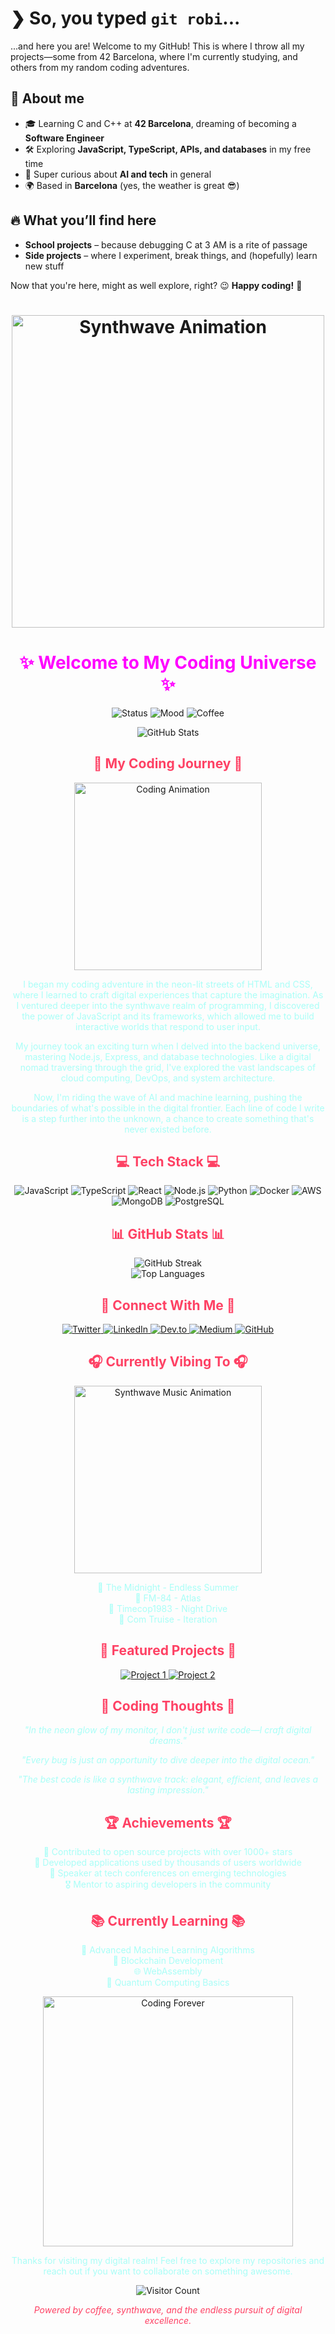# ❯ So, you typed `git robi`... 

...and here you are!
Welcome to my GitHub! This is where I throw all my projects—some from 42 Barcelona, where I'm currently studying, and others from my random coding adventures.

## 🌱 About me  
- 🎓 Learning C and C++ at **42 Barcelona**, dreaming of becoming a **Software Engineer**  
- 🛠️ Exploring **JavaScript, TypeScript, APIs, and databases** in my free time  
- 🤖 Super curious about **AI and tech** in general  
- 🌍 Based in **Barcelona** (yes, the weather is great 😎)  

## 🔥 What you’ll find here  
- **School projects** – because debugging C at 3 AM is a rite of passage  
- **Side projects** – where I experiment, break things, and (hopefully) learn new stuff  

Now that you're here, might as well explore, right? 😉 **Happy coding!** 🚀



<h1 align="center">
  <img src="https://media.giphy.com/media/13HgwGsXF0aiGY/giphy.gif" width="500" alt="Synthwave Animation">
</h1>

<h1 align="center" style="color:#ff00ff;font-weight:bold;">✨ Welcome to My Coding Universe ✨</h1>

<p align="center">
  <img src="https://img.shields.io/badge/Status-Coding%20in%20Neon-ff00ff?style=for-the-badge&logo=statuspage&logoColor=white" alt="Status">
  <img src="https://img.shields.io/badge/Mood-Synthwave%20Vibes-fe4164?style=for-the-badge&logo=applemusic&logoColor=white" alt="Mood">
  <img src="https://img.shields.io/badge/Coffee-Needed-ff9e64?style=for-the-badge&logo=buymeacoffee&logoColor=white" alt="Coffee">
</p>

<div align="center">
  <img src="https://github-readme-stats.vercel.app/api?username=yourusername&show_icons=true&theme=radical&bg_color=141321&title_color=fe428e&text_color=a9fef7&icon_color=f8d847&border_color=fe428e" alt="GitHub Stats">
</div>

<h2 align="center" style="color:#fe4164;font-weight:bold;">🚀 My Coding Journey 🚀</h2>

<p align="center">
  <img src="https://media.giphy.com/media/l3vRmVMmxDjkFQjp6/giphy.gif" width="300" alt="Coding Animation">
</p>

<p align="center" style="color:#a9fef7;">
  I began my coding adventure in the neon-lit streets of HTML and CSS, where I learned to craft digital experiences that capture the imagination. As I ventured deeper into the synthwave realm of programming, I discovered the power of JavaScript and its frameworks, which allowed me to build interactive worlds that respond to user input.
</p>

<p align="center" style="color:#a9fef7;">
  My journey took an exciting turn when I delved into the backend universe, mastering Node.js, Express, and database technologies. Like a digital nomad traversing through the grid, I've explored the vast landscapes of cloud computing, DevOps, and system architecture.
</p>

<p align="center" style="color:#a9fef7;">
  Now, I'm riding the wave of AI and machine learning, pushing the boundaries of what's possible in the digital frontier. Each line of code I write is a step further into the unknown, a chance to create something that's never existed before.
</p>

<h2 align="center" style="color:#fe4164;font-weight:bold;">💻 Tech Stack 💻</h2>

<p align="center">
  <img src="https://img.shields.io/badge/JavaScript-F7DF1E?style=for-the-badge&logo=javascript&logoColor=black" alt="JavaScript">
  <img src="https://img.shields.io/badge/TypeScript-3178C6?style=for-the-badge&logo=typescript&logoColor=white" alt="TypeScript">
  <img src="https://img.shields.io/badge/React-61DAFB?style=for-the-badge&logo=react&logoColor=black" alt="React">
  <img src="https://img.shields.io/badge/Node.js-339933?style=for-the-badge&logo=nodedotjs&logoColor=white" alt="Node.js">
  <img src="https://img.shields.io/badge/Python-3776AB?style=for-the-badge&logo=python&logoColor=white" alt="Python">
  <img src="https://img.shields.io/badge/Docker-2496ED?style=for-the-badge&logo=docker&logoColor=white" alt="Docker">
  <img src="https://img.shields.io/badge/AWS-232F3E?style=for-the-badge&logo=amazonaws&logoColor=white" alt="AWS">
  <img src="https://img.shields.io/badge/MongoDB-47A248?style=for-the-badge&logo=mongodb&logoColor=white" alt="MongoDB">
  <img src="https://img.shields.io/badge/PostgreSQL-4169E1?style=for-the-badge&logo=postgresql&logoColor=white" alt="PostgreSQL">
</p>

<h2 align="center" style="color:#fe4164;font-weight:bold;">📊 GitHub Stats 📊</h2>

<div align="center">
  <img src="https://github-readme-streak-stats.herokuapp.com/?user=yourusername&theme=radical&background=141321&ring=fe428e&fire=f8d847&currStreakLabel=a9fef7&sideLabels=fe4164" alt="GitHub Streak">
</div>

<div align="center">
  <img src="https://github-readme-stats.vercel.app/api/top-langs/?username=yourusername&layout=compact&theme=radical&bg_color=141321&title_color=fe428e&text_color=a9fef7&border_color=fe428e" alt="Top Languages">
</div>

<h2 align="center" style="color:#fe4164;font-weight:bold;">🔗 Connect With Me 🔗</h2>

<p align="center">
  <a href="https://twitter.com/yourusername">
    <img src="https://img.shields.io/badge/Twitter-1DA1F2?style=for-the-badge&logo=twitter&logoColor=white" alt="Twitter">
  </a>
  <a href="https://linkedin.com/in/yourusername">
    <img src="https://img.shields.io/badge/LinkedIn-0A66C2?style=for-the-badge&logo=linkedin&logoColor=white" alt="LinkedIn">
  </a>
  <a href="https://dev.to/yourusername">
    <img src="https://img.shields.io/badge/dev.to-0A0A0A?style=for-the-badge&logo=devdotto&logoColor=white" alt="Dev.to">
  </a>
  <a href="https://medium.com/@yourusername">
    <img src="https://img.shields.io/badge/Medium-12100E?style=for-the-badge&logo=medium&logoColor=white" alt="Medium">
  </a>
  <a href="https://github.com/yourusername">
    <img src="https://img.shields.io/badge/GitHub-181717?style=for-the-badge&logo=github&logoColor=white" alt="GitHub">
  </a>
</p>

<h2 align="center" style="color:#fe4164;font-weight:bold;">🎧 Currently Vibing To 🎧</h2>

<p align="center">
  <img src="https://media.giphy.com/media/WvVzZ9mCyMjJm/giphy.gif" width="300" alt="Synthwave Music Animation">
</p>

<p align="center" style="color:#a9fef7;">
  🎵 The Midnight - Endless Summer<br>
  🎵 FM-84 - Atlas<br>
  🎵 Timecop1983 - Night Drive<br>
  🎵 Com Truise - Iteration
</p>

<h2 align="center" style="color:#fe4164;font-weight:bold;">🌟 Featured Projects 🌟</h2>

<div align="center">
  <a href="https://github.com/yourusername/project1">
    <img src="https://github-readme-stats.vercel.app/api/pin/?username=yourusername&repo=project1&theme=radical&bg_color=141321&title_color=fe428e&text_color=a9fef7&icon_color=f8d847&border_color=fe428e" alt="Project 1">
  </a>
  <a href="https://github.com/yourusername/project2">
    <img src="https://github-readme-stats.vercel.app/api/pin/?username=yourusername&repo=project2&theme=radical&bg_color=141321&title_color=fe428e&text_color=a9fef7&icon_color=f8d847&border_color=fe428e" alt="Project 2">
  </a>
</div>

<h2 align="center" style="color:#fe4164;font-weight:bold;">💭 Coding Thoughts 💭</h2>

<p align="center" style="color:#a9fef7;">
  <i>"In the neon glow of my monitor, I don't just write code—I craft digital dreams."</i>
</p>

<p align="center" style="color:#a9fef7;">
  <i>"Every bug is just an opportunity to dive deeper into the digital ocean."</i>
</p>

<p align="center" style="color:#a9fef7;">
  <i>"The best code is like a synthwave track: elegant, efficient, and leaves a lasting impression."</i>
</p>

<h2 align="center" style="color:#fe4164;font-weight:bold;">🏆 Achievements 🏆</h2>

<p align="center" style="color:#a9fef7;">
  🥇 Contributed to open source projects with over 1000+ stars<br>
  🥈 Developed applications used by thousands of users worldwide<br>
  🥉 Speaker at tech conferences on emerging technologies<br>
  🎖️ Mentor to aspiring developers in the community
</p>

<h2 align="center" style="color:#fe4164;font-weight:bold;">📚 Currently Learning 📚</h2>

<p align="center" style="color:#a9fef7;">
  🧠 Advanced Machine Learning Algorithms<br>
  🔐 Blockchain Development<br>
  🌐 WebAssembly<br>
  🤖 Quantum Computing Basics
</p>

<div align="center">
  <img src="https://media.giphy.com/media/3oKIPEqDGUULpEU0aQ/giphy.gif" width="400" alt="Coding Forever">
</div>

<p align="center" style="color:#a9fef7;">
  Thanks for visiting my digital realm! Feel free to explore my repositories and reach out if you want to collaborate on something awesome.
</p>

<div align="center">
  <img src="https://profile-counter.glitch.me/yourusername/count.svg" alt="Visitor Count">
</div>

<p align="center" style="color:#fe4164;">
  <i>Powered by coffee, synthwave, and the endless pursuit of digital excellence.</i>
</p>
